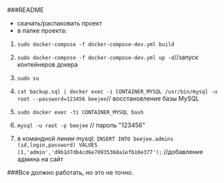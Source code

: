 ###README

- скачать/распаковать проект
- в папке проекта:

1. `sudo docker-compose -f docker-compose-dev.yml build`
2. `sudo docker-compose -f docker-compose-dev.yml up -d`//запуск контейнеров докера

4. `sudo su`
5.  `cat backup.sql | docker exec -i CONTAINER_MYSQL /usr/bin/mysql -u root --password=123456 beejee`// восстановление базы MySQL
7. `sudo docker exec -ti CONTAINER_MYSQL bash`
8. `mysql -u root -p beejee` // пароль "123456"
9. в командной линии mysql: 
 `INSERT INTO beejee.admins (id,login,password)
	VALUES (1,'admin','d9b1d7db4cd6e70935368a1efb10e377');` //добавление админа на сайт


###Все должно работать, но это не точно.



